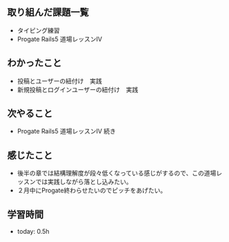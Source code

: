 ## 取り組んだ課題一覧
- タイピング練習
- Progate Rails5 道場レッスンⅣ
## わかったこと
- 投稿とユーザーの紐付け　実践
- 新規投稿とログインユーザーの紐付け　実践
## 次やること
- Progate Rails5 道場レッスンⅣ 続き
## 感じたこと
- 後半の章では結構理解度が段々低くなっている感じがするので、この道場レッスンでは実践しながら落とし込みたい。
- ２月中にProgate終わらせたいのでピッチをあげたい。
## 学習時間
- today: 0.5h
